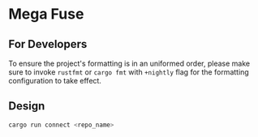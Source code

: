 # Mega Fuse

## For Developers

To ensure the project's formatting is in an uniformed order, please make sure to invoke `rustfmt` or `cargo fmt` with `+nightly` flag for the formatting configuration to take effect.

## Design

```bash
cargo run connect <repo_name>
```
